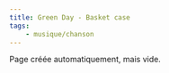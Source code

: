 ```yaml
---
title: Green Day - Basket case
tags:
    - musique/chanson
---
```


Page créée automatiquement, mais vide.
